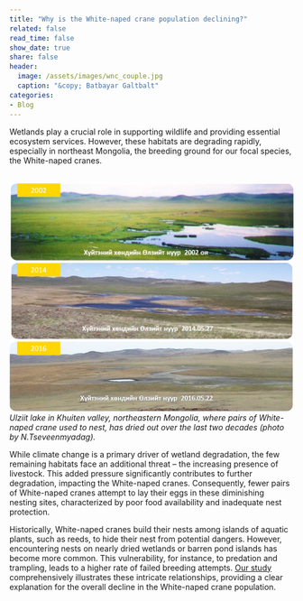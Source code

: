 ```yaml
---
title: "Why is the White-naped crane population declining?"
related: false
read_time: false
show_date: true
share: false
header:
  image: /assets/images/wnc_couple.jpg
  caption: "&copy; Batbayar Galtbalt"
categories: 
- Blog   
---
```




Wetlands play a crucial role in supporting wildlife and providing essential ecosystem services. However, these habitats are degrading rapidly, especially in northeast Mongolia, the breeding ground for our focal species, the White-naped cranes.

&nbsp;
![ulziit](/assets/images/ulziit.jpg)
<span style="font-size: 14px; font-style: italic;">Ulziit lake in Khuiten valley, northeastern Mongolia, where pairs of White-naped crane used to nest, has dried out over the last two decades (photo by N.Tseveenmyadag).</span> 

While climate change is a primary driver of wetland degradation, the few remaining habitats face an additional threat – the increasing presence of livestock. This added pressure significantly contributes to further degradation, impacting the White-naped cranes. Consequently, fewer pairs of White-naped cranes attempt to lay their eggs in these diminishing nesting sites, characterized by poor food availability and inadequate nest protection.

Historically, White-naped cranes build their nests among islands of aquatic plants, such as reeds, to hide their nest from potential dangers. However, encountering nests on nearly dried wetlands or barren pond islands has become more common. This vulnerability, for instance, to predation and trampling, leads to a higher rate of failed breeding attempts. [Our study](https://rdcu.be/dz9Kp) comprehensively illustrates these intricate relationships, providing a clear explanation for the overall decline in the White-naped crane population.






